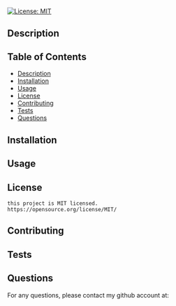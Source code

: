 # 
[![License: MIT](https://img.shields.io/badge/License-MIT-yellow.svg)](https://opensource.org/licenses/MIT)
  ## Description
    
  ## Table of Contents
  * [Description](#description)
  * [Installation](#installation)
  * [Usage](#usage)
  * [License](#license)
  * [Contributing](#contributing)
  * [Tests](#tests)
  * [Questions](#questions)
  ## Installation
    
  ## Usage
    
  ## License 
    this project is MIT licensed.
    https://opensource.org/license/MIT/
  ## Contributing 
    
  ## Tests 
    
## Questions 
  For any questions, please contact my github account at:
    [](https://github.com//)
